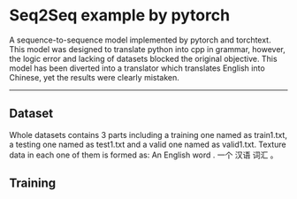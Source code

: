 # Seq2Seq example by pytorch
A sequence-to-sequence model implemented by pytorch and torchtext. This model was designed to translate python into cpp in grammar,
however, the logic error and lacking of datasets blocked the original objective.
This model has been diverted into a translator which translates English into Chinese, yet the results were clearly mistaken.

---------------------------------------------------------------------------------------------------------------------------------------

Dataset
--------

Whole datasets contains 3 parts including a training one named as train1.txt, a testing one named as test1.txt and a valid one named as valid1.txt.
Texture data in each one of them is formed as:
An English word .   一个 汉语 词汇 。

Training
--------

